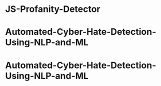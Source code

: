 # JS-Profanity-Detector
# Automated-Cyber-Hate-Detection-Using-NLP-and-ML
# Automated-Cyber-Hate-Detection-Using-NLP-and-ML
